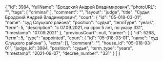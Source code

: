 {
    "id": 3984,
    "fullName": "Бродский Андрей Владимирович",
    "photoURL": "",
    "tags": [
        "criminal"
    ],
    "comment": "",
    "layout": "judge",
    "title": "Судья Бродский Андрей Владимирович",
    "court": {
        "id": "05-018-03-01",
        "name": "суд Слуцкого района",
        "position": "судья",
        "termType": "years",
        "term": 5,
        "description": "c 07.09.2021, на срок 5 лет, по указу 331",
        "timestamp": "07.09.2021"
    },
    "previousCourt": null,
    "career": [
        {
            "id": 5268,
            "term": 5,
            "type": "appointed",
            "court": {
                "id": "05-018-03-01",
                "name": "суд Слуцкого района"
            },
            "extra": [],
            "comment": "",
            "house_id": "05-018-03-01",
            "judge_id": 3984,
            "position": "судья",
            "term_type": "years",
            "timestamp": "2021-09-07",
            "decree_number": "331"
        }
    ]
}